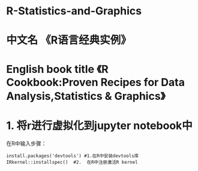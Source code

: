 # R-Statistics-and-Graphics
# 中文名 《R语言经典实例》

# English book title 《R Cookbook:Proven Recipes for Data Analysis,Statistics & Graphics》

# 1. 将r进行虚拟化到jupyter notebook中
在R中输入步骤：
```
install.packages('devtools') #1.在R中安装devtools库
IRkernel::installspec()  #2.  在R中注册激活R kernel
```
